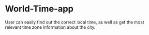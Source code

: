 # World-Time-app
User can easily find out the correct local time, as well as get the most relevant time zone information about the city.
